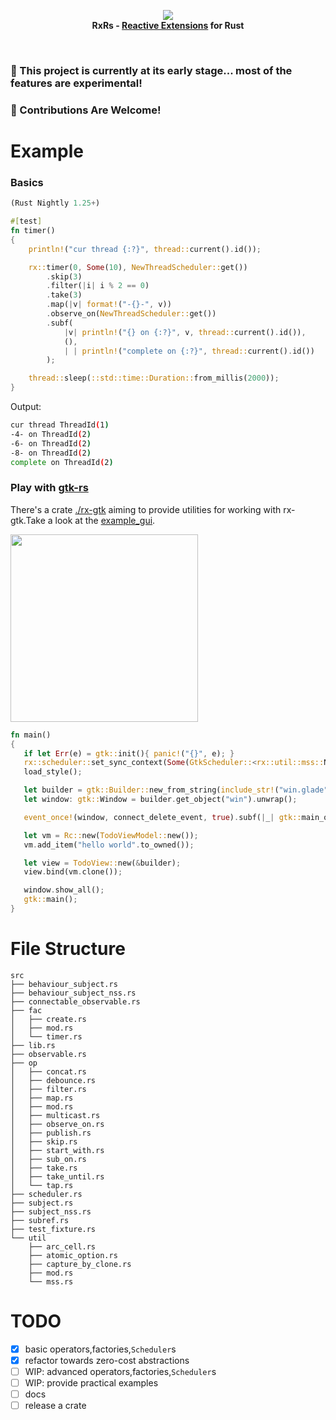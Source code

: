 <p align="center">
<img src="https://github.com/yingDev/rxrs/blob/master/assets/logo.png?raw=true">
<br>
    <b> RxRs - <a href="http://reactivex.io"> Reactive Extensions</a> for Rust </b>
</p>
<br>

### 🌱  This project is currently at its early stage... most of the features are experimental!
### 🦀  Contributions Are Welcome!

# Example
### Basics
```rust
(Rust Nightly 1.25+)

#[test]
fn timer()
{
    println!("cur thread {:?}", thread::current().id());

    rx::timer(0, Some(10), NewThreadScheduler::get())
        .skip(3)
        .filter(|i| i % 2 == 0)
        .take(3)
        .map(|v| format!("-{}-", v))
        .observe_on(NewThreadScheduler::get())
        .subf(
            |v| println!("{} on {:?}", v, thread::current().id()),
            (),
            | | println!("complete on {:?}", thread::current().id())
        );

    thread::sleep(::std::time::Duration::from_millis(2000));
}
```
Output:
```bash
cur thread ThreadId(1)
-4- on ThreadId(2)
-6- on ThreadId(2)
-8- on ThreadId(2)
complete on ThreadId(2)
```

### Play with [gtk-rs](https://github.com/gtk-rs/gtk)
There's a crate [./rx-gtk](https://github.com/yingDev/rxrs/tree/master/rx-gtk) aiming to provide utilities for working with rx-gtk.Take a look at the [example_gui](https://github.com/yingDev/rxrs/tree/master/example_gui).

 <img width="300" src="https://github.com/yingDev/rxrs/blob/master/assets/eg.png?raw=true">

 ```rust
fn main()
{
    if let Err(e) = gtk::init(){ panic!("{}", e); }
    rx::scheduler::set_sync_context(Some(GtkScheduler::<rx::util::mss::No>::get()));
    load_style();

    let builder = gtk::Builder::new_from_string(include_str!("win.glade"));
    let window: gtk::Window = builder.get_object("win").unwrap();

    event_once!(window, connect_delete_event, true).subf(|_| gtk::main_quit());

    let vm = Rc::new(TodoViewModel::new());
    vm.add_item("hello world".to_owned());

    let view = TodoView::new(&builder);
    view.bind(vm.clone());

    window.show_all();
    gtk::main();
}
 ```

# File Structure
```
src
├── behaviour_subject.rs
├── behaviour_subject_nss.rs
├── connectable_observable.rs
├── fac
│   ├── create.rs
│   ├── mod.rs
│   └── timer.rs
├── lib.rs
├── observable.rs
├── op
│   ├── concat.rs
│   ├── debounce.rs
│   ├── filter.rs
│   ├── map.rs
│   ├── mod.rs
│   ├── multicast.rs
│   ├── observe_on.rs
│   ├── publish.rs
│   ├── skip.rs
│   ├── start_with.rs
│   ├── sub_on.rs
│   ├── take.rs
│   ├── take_until.rs
│   └── tap.rs
├── scheduler.rs
├── subject.rs
├── subject_nss.rs
├── subref.rs
├── test_fixture.rs
└── util
    ├── arc_cell.rs
    ├── atomic_option.rs
    ├── capture_by_clone.rs
    ├── mod.rs
    └── mss.rs

```

# TODO
- [x] basic operators,factories,`Scheduler`s
- [x] refactor towards zero-cost abstractions
- [ ] WIP: advanced operators,factories,`Scheduler`s
- [ ] WIP: provide practical examples
- [ ] docs
- [ ] release a crate

